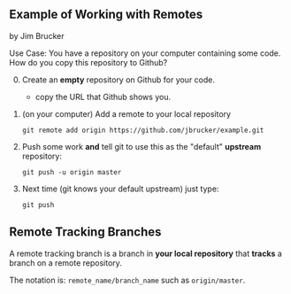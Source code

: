 ## Example of Working with Remotes

by Jim Brucker

Use Case:  You have a repository on your computer containing
some code.  How do you copy this repository to Github?

0. Create an **empty** repository on Github for your code.
   - copy the URL that Github shows you.

1. (on your computer) Add a remote to your local repository
   ```
   git remote add origin https://github.com/jbrucker/example.git
   ```

2. Push some work **and** tell git to use this as the "default" **upstream** repository:
   ```
   git push -u origin master
   ```

3. Next time (git knows your default upstream) just type:
   ```
   git push
   ```

## Remote Tracking Branches

A remote tracking branch is a branch in **your local repository** that **tracks** a branch on a remote repository.

The notation is: `remote_name/branch_name` such as `origin/master`.
